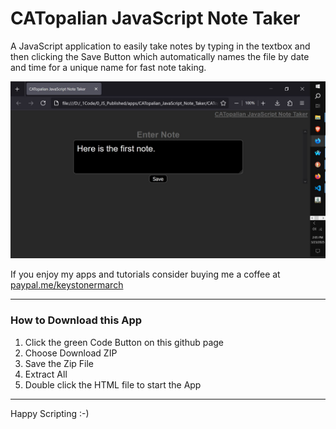 # CATopalian JavaScript Note Taker
A JavaScript application to easily take notes by typing in the textbox and then clicking the Save Button which automatically names the file by date and time for a unique name for fast note taking.  

![screenshot_001](src/media/textures/screenshots/001.JPG)

If you enjoy my apps and tutorials consider buying me a coffee at [paypal.me/keystonermarch](https://www.paypal.com/paypalme/keystonermarch)  



---

### How to Download this App
1. Click the green Code Button on this github page
2. Choose Download ZIP
3. Save the Zip File
4. Extract All
5. Double click the HTML file to start the App

---

Happy Scripting :-)